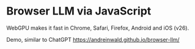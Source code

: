 # Browser LLM via JavaScript
WebGPU makes it fast in Chrome, Safari, Firefox, Android and iOS (v26).

Demo, similar to ChatGPT https://andreinwald.github.io/browser-llm/
